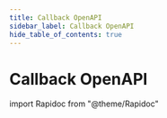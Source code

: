 ```yaml
---
title: Callback OpenAPI
sidebar_label: Callback OpenAPI
hide_table_of_contents: true
---
```


# Callback OpenAPI

import Rapidoc from "@theme/Rapidoc"

<Rapidoc apiUrl="/test">
</Rapidoc>
